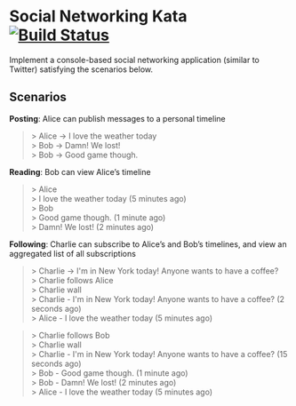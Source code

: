# Social Networking Kata [![Build Status](https://travis-ci.org/Archel/SocialNetworkKata.svg?branch=master)](https://travis-ci.org/Archel/SocialNetworkKata)
Implement a console-based social networking application (similar to Twitter) satisfying the scenarios below.

## Scenarios

**Posting**: Alice can publish messages to a personal timeline

> \> Alice -> I love the weather today    
> \> Bob -> Damn! We lost!     
> \> Bob -> Good game though.    

**Reading**: Bob can view Alice’s timeline

> \> Alice    
> \> I love the weather today (5 minutes ago)    
> \> Bob    
> \> Good game though. (1 minute ago)     
> \> Damn! We lost! (2 minutes ago)    

**Following**: Charlie can subscribe to Alice’s and Bob’s timelines, and view an aggregated list of all subscriptions

> \> Charlie -> I'm in New York today! Anyone wants to have a coffee?     
> \> Charlie follows Alice    
> \> Charlie wall    
> \> Charlie - I'm in New York today! Anyone wants to have a coffee? (2 seconds ago)    
> \> Alice - I love the weather today (5 minutes ago)    

> \> Charlie follows Bob    
> \> Charlie wall    
> \> Charlie - I'm in New York today! Anyone wants to have a coffee? (15 seconds ago)     
> \> Bob - Good game though. (1 minute ago)     
> \> Bob - Damn! We lost! (2 minutes ago)     
> \> Alice - I love the weather today (5 minutes ago)  